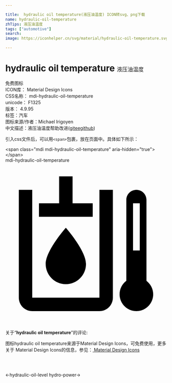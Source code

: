 ```yaml
---

title:  hydraulic oil temperature(液压油温度) ICON转svg、png下载
name: hydraulic-oil-temperature
zhTips: 液压油温度
tags: ["automotive"]
search: 
image: https://iconhelper.cn/svg/material/hydraulic-oil-temperature.svg

---
```


# hydraulic oil temperature  <small style="font-size: 60%;font-weight: 100">液压油温度</small>


<div class="detail-page">
<p>
<span><span class="badge-success badge">免费图标</span> </span>
<br/>
<span>
ICON库：
<span class="badge-secondary badge">Material Design Icons</span> 
</span>
<br/>
<span>
CSS名称：
<span class="badge-secondary badge">mdi-hydraulic-oil-temperature</span> 
</span>
<br/>
<span>
unicode：
<span class="badge-secondary badge">F1325</span> 
<copy-btn content='F1325' btn-title=""></copy-btn>
<copy-btn :content='String.fromCodePoint(parseInt("F1325", 16))' btn-title="复制U"></copy-btn>
</span>
<br/>
<span>
版本：
<span class="badge-secondary badge">4.9.95</span> 
</span><br/><span>标签：<span class="badge-light badge"><router-link to="/tags/automotive.html">汽车</router-link></span></span>
<br/>
<span>图标来源/作者：<span class="badge-light badge">Michael Irigoyen</span></span> 
<br/>
<span class="zh-detail">中文描述：<span class="badge-primary badge">液压油温度</span><span class="help-link"><span>帮助改进</span>(<a href="https://gitee.com/liuwave/icon-helper/edit/master/json/material/hydraulic-oil-temperature.json" target="_blank" rel="noopener noreferrer">gitee</a><a href="https://github.com/liuwave/icon-helper/edit/master/json/material/hydraulic-oil-temperature.json" target="_blank" rel="noopener noreferrer">github</a></span>)</span><br/>
</p>
</div>
<div class="alert alert-dark">
  <i class="mdi mdi-hydraulic-oil-temperature mdi-48px"></i>
  <i class="mdi mdi-hydraulic-oil-temperature mdi-36px"></i>
  <i class="mdi mdi-hydraulic-oil-temperature mdi-24px"></i>
  <i class="mdi mdi-hydraulic-oil-temperature mdi-18px"></i>
</div>
<div>
  <p>引入css文件后，可以用<code>&lt;span&gt;</code>包裹，放在页面中。具体如下所示：    
  </p>
  <div class="alert alert-primary" style="font-size: 14px">
    &lt;span class="mdi mdi-hydraulic-oil-temperature" aria-hidden="true"&gt;&lt;/span&gt;
    <copy-btn content='<span class="mdi mdi-hydraulic-oil-temperature" aria-hidden="true"></span>'></copy-btn>
  </div>
  <div class="alert alert-secondary">
    <i class="mdi mdi-hydraulic-oil-temperature"
    style="font-size: 24px"
    aria-hidden="true"></i> mdi-hydraulic-oil-temperature
    <copy-btn content="mdi-hydraulic-oil-temperature" btn-title="复制图标名称"></copy-btn>
  </div>
</div>
<div id="svg" class="svg-wrap">
<svg xmlns="http://www.w3.org/2000/svg" viewBox="0 0 24 24"><path d="M9 18C7.34 18 6 16.66 6 15C6 13 9 9.63 9 9.63S12 13 12 15C12 16.66 10.66 18 9 18M14 4V20H4V4H2V20C2 21.11 2.89 22 4 22H14C15.11 22 16 21.11 16 20V4H14M10 6V2H8V6H5V8H13V6H10M21 17.5V5.5C21 4.67 20.33 4 19.5 4S18 4.67 18 5.5V17.5C17.37 17.97 17 18.71 17 19.5C17 20.88 18.12 22 19.5 22S22 20.88 22 19.5C22 18.71 21.63 18 21 17.5M20 13H19V6H20V13Z" /></svg>
</div>
<detail full-name='mdi-hydraulic-oil-temperature'></detail>
<div class="icon-detail__container">
<p>关于“<b>hydraulic oil temperature</b>”的评论:</p>
</div>
<Vssue title="关于“hydraulic oil temperature”的评论" />    
<div><p>图标hydraulic oil temperature来源于Material Design Icons，可免费使用，更多关于 Material Design Icons的信息，参见：<a target="_blank" href="https://iconhelper.cn/material.html"> Material Design Icons</a>
</p></div>

<div style="padding:2rem 0 " class="page-nav"><p class="inner"><span class="prev">←<router-link to="/icon/hydraulic-oil-level.html">hydraulic-oil-level</router-link></span> <span class="next"><router-link to="/icon/hydro-power.html">hydro-power</router-link>→</span></p></div>

